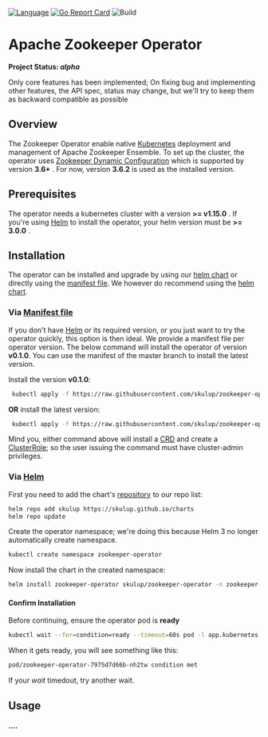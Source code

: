 [![Language](https://img.shields.io/badge/Language-Go-blue)](https://golang.org/)
[![Go Report Card](https://goreportcard.com/badge/github.com/skulup/zookeeper-operator)](https://goreportcard.com/report/github.com/skulup/zookeeper-operator)
![Build](https://github.com/skulup/zookeeper-operator/workflows/Build/badge.svg)

# Apache Zookeeper Operator

**Project Status: *alpha***

Only core features has been implemented; 
On fixing bug and implementing other features, the API spec, status may change, 
but we'll try to keep them as backward compatible as possible

## Overview
The Zookeeper Operator enable native [Kubernetes](https://kubernetes.io/) deployment and management of Apache Zookeeper Ensemble.
To set up the cluster, the operator uses [Zookeeper Dynamic Configuration](https://zookeeper.apache.org/doc/current/zookeeperReconfig.html) which is supported by version __3.6+__ .
For now, version __3.6.2__ is used as the installed version.

## Prerequisites
The operator needs a kubernetes cluster with a version __>= v1.15.0__ . 
If you're using [Helm](https://helm.sh/) to install the operator, your helm version must be __>= 3.0.0__ .

## Installation
The operator can be installed and upgrade by using our [helm chart](https://github.com/skulup/zookeeper-operator/tree/master/deployments/charts)
or directly using the [manifest file](https://github.com/skulup/zookeeper-operator/blob/master/deployments/operator-manifest.yaml).
We however do recommend using the [helm chart](https://github.com/skulup/zookeeper-operator/tree/master/deployments/charts).

### Via [Manifest file](https://github.com/skulup/zookeeper-operator/blob/master/deployments/operator-manifest.yaml)
If you don't have [Helm](https://helm.sh/) or its required version, or you just want to try the operator quickly, this option is then ideal. 
We provide a manifest file per operator version. The below command will install the operator of version __v0.1.0__.
You can use the manifest of the master branch to install the latest version.

Install the version __v0.1.0__:
```bash
 kubectl apply -f https://raw.githubusercontent.com/skulup/zookeeper-operator/v0.1.0/deployments/operator-manifest.yaml 
```

__OR__ install the latest version:
```bash
 kubectl apply -f https://raw.githubusercontent.com/skulup/zookeeper-operator/master/deployments/operator-manifest.yaml
```
Mind you, either command above will install a [CRD](https://kubernetes.io/docs/concepts/extend-kubernetes/api-extension/custom-resources/)
and create a [ClusterRole](https://kubernetes.io/docs/concepts/extend-kubernetes/api-extension/custom-resources/);
so the user issuing the command must have cluster-admin privileges.

### Via [Helm](https://helm.sh/)
First you need to add the chart's [repository](https://skulup.github.io/charts/) to our repo list:

```bash
helm repo add skulup https://skulup.github.io/charts
helm repo update
```
Create the operator namespace; we're doing this because Helm 3 no longer automatically create namespace.
```bash
kubectl create namespace zookeeper-operator
```

Now install the chart in the created namespace:
```bash
helm install zookeeper-operator skulup/zookeeper-operator -n zookeeper-operator
```

#### Confirm Installation
Before continuing, ensure the operator pod is __ready__
```bash
kubectl wait --for=condition=ready --timeout=60s pod -l app.kubernetes.io/name=zookeeper-operator -n zookeeper-operator
```

When it gets ready, you will see something like this:
```bash
pod/zookeeper-operator-7975d7d66b-nh2tw condition met
```

If your _wait_ timedout, try another wait.

## Usage
#### ....